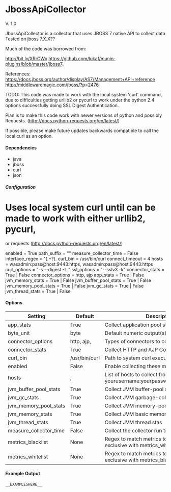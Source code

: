 <!--This file was generated from the python source
Please edit the source to make changes
-->
JbossApiCollector
=====

V. 1.0

JbossApiCollector is a collector that uses JBOSS 7 native API to collect data
Tested on jboss 7.X.X??

Much of the code was borrowed from:

http://bit.ly/XRrCWx
https://github.com/lukaf/munin-plugins/blob/master/jboss7_

References:
https://docs.jboss.org/author/display/AS7/Management+API+reference
http://middlewaremagic.com/jboss/?p=2476

TODO:
This code was made to work with the local system 'curl' command, due to
difficulties getting urllib2 or pycurl to work under the python 2.4 options
successfully doing SSL Digest Authentication.

Plan is to make this code work with newer versions of python and possibly
Requests. (http://docs.python-requests.org/en/latest/)

If possible, please make future updates backwards compatible to call the local
curl as an option.


#### Dependencies

 * java
 * jboss
 * curl
 * json

##### Configuration

# Uses local system curl until can be made to work with either urllib2, pycurl,
or requests (http://docs.python-requests.org/en/latest/)


enabled = True
path_suffix = ""
measure_collector_time = False
interface_regex = ^(.+?)\.
curl_bin = /usr/bin/curl
connect_timeout = 4
hosts = wasadmin:pass@host:9443:https, wasadmin:pass@host:9443:https
curl_options = "-s --digest -L "
ssl_options = "--sslv3 -k"
connector_stats = True | False
connector_options =  http, ajp
app_stats = True | False
jvm_memory_stats = True | False
jvm_buffer_pool_stats = True | False
jvm_memory_pool_stats = True | False
jvm_gc_stats = True | False
jvm_thread_stats = True | False



#### Options

Setting | Default | Description | Type
--------|---------|-------------|-----
app_stats | True | Collect application pool stats | str
byte_unit | byte | Default numeric output(s) | str
connector_options | http, ajp, | Types of connectors to collect | list
connector_stats | True | Collect HTTP and AJP Connector stats | str
curl_bin | /usr/bin/curl | Path to system curl executable | str
enabled | False | Enable collecting these metrics | bool
hosts | , | List of hosts to collect from. Format is yourusername:yourpassword@host:port:proto | list
jvm_buffer_pool_stats | True | Collect JVM buffer-pool stats | str
jvm_gc_stats | True | Collect JVM garbage-collector stats | str
jvm_memory_pool_stats | True | Collect JVM memory-pool stats | str
jvm_memory_stats | True | Collect JVM basic memory stats | str
jvm_thread_stats | True | Collect JVM thread stas | str
measure_collector_time | False | Collect the collector run time in ms | bool
metrics_blacklist | None | Regex to match metrics to block. Mutually exclusive with metrics_whitelist | NoneType
metrics_whitelist | None | Regex to match metrics to transmit. Mutually exclusive with metrics_blacklist | NoneType

#### Example Output

```
__EXAMPLESHERE__
```

